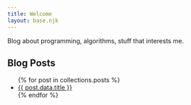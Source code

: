 ```yaml
---
title: Welcome
layout: base.njk
---
```


Blog about programming, algorithms, stuff that interests me.

## Blog Posts
<ul>
  {% for post in collections.posts %}
      <li><a href="{{ post.url }}">{{ post.data.title }}</a></li>
  {% endfor %}
</ul>

